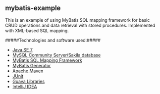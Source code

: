 mybatis-example
---------------

This is an example of using MyBatis SQL mapping framework for basic CRUD operations and
data retrieval with stored procedures. Implemented with XML-based SQL mapping.

#####Technologies and software used:#####
* [Java SE 7](http://www.oracle.com/technetwork/java/javase/downloads/index.html)
* [MySQL Community Server/Sakila database](http://dev.mysql.com/downloads/mysql/)
* [MyBatis SQL Mapping Framework](https://code.google.com/p/mybatis/)
* [MyBatis Generator](http://mybatis.org/generator/)
* [Apache Maven](http://maven.apache.org/index.html)
* [JUnit](http://junit.org/)
* [Guava Libraries](https://code.google.com/p/guava-libraries/)
* [IntelliJ IDEA](http://www.jetbrains.com/idea/)
